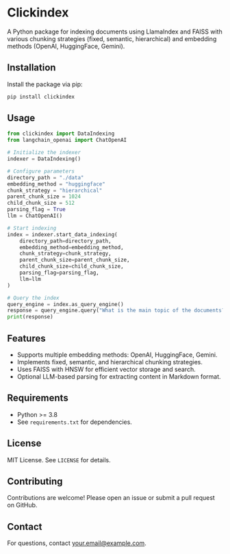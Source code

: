 # Clickindex

A Python package for indexing documents using LlamaIndex and FAISS with various chunking strategies (fixed, semantic, hierarchical) and embedding methods (OpenAI, HuggingFace, Gemini).

## Installation

Install the package via pip:

```bash
pip install clickindex
```

## Usage

```python
from clickindex import DataIndexing
from langchain_openai import ChatOpenAI

# Initialize the indexer
indexer = DataIndexing()

# Configure parameters
directory_path = "./data"
embedding_method = "huggingface"
chunk_strategy = "hierarchical"
parent_chunk_size = 1024
child_chunk_size = 512
parsing_flag = True
llm = ChatOpenAI()

# Start indexing
index = indexer.start_data_indexing(
    directory_path=directory_path,
    embedding_method=embedding_method,
    chunk_strategy=chunk_strategy,
    parent_chunk_size=parent_chunk_size,
    child_chunk_size=child_chunk_size,
    parsing_flag=parsing_flag,
    llm=llm
)

# Query the index
query_engine = index.as_query_engine()
response = query_engine.query("What is the main topic of the documents?")
print(response)
```

## Features

- Supports multiple embedding methods: OpenAI, HuggingFace, Gemini.
- Implements fixed, semantic, and hierarchical chunking strategies.
- Uses FAISS with HNSW for efficient vector storage and search.
- Optional LLM-based parsing for extracting content in Markdown format.

## Requirements

- Python >= 3.8
- See `requirements.txt` for dependencies.

## License

MIT License. See `LICENSE` for details.

## Contributing

Contributions are welcome! Please open an issue or submit a pull request on GitHub.

## Contact

For questions, contact [your.email@example.com](mailto:your.email@example.com).